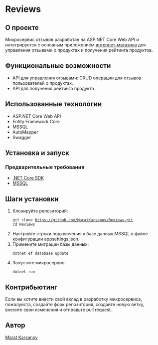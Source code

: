 # Reviews

## О проекте
Микросервис отзывов разработан на ASP.NET Core Web API и интегрируется с основным приложением <a href="https://github.com/MaratKarsanov/OnlineShop">интернет-магазина</a> для управления отзывами о продуктах и получения рейтинга продуктов.

## Функциональные возможности
<ul>
  <li>API для управления отзывами: CRUD операции для отзывов пользователей о продуктах.</li>
  <li>API для получения рейтинга продукта</li>
</ul>
  
## Использованные технологии
<ul>
  <li>ASP.NET Core Web API</li>
  <li>Entity Framework Core</li>
  <li>MSSQL</li>
  <li>AutoMapper</li>
  <li>Swagger</li>
</ul>

## Установка и запуск
<h3>Предварительные требования</h3>
<ul>
  <li><a href="https://dotnet.microsoft.com/ru-ru/download">.NET Core SDK</a></li>
  <li><a href="https://www.microsoft.com/en-us/sql-server/sql-server-downloads">MSSQL</a></li>
</ul>

## Шаги установки
<ol>
<li>Клонируйте репозиторий:</li>


<code>git clone https://github.com/MaratKarsanov/Reviews.git
cd Reviews</code>
  
<li>Настройте строки подключения к базе данных MSSQL в файле конфигурации appsettings.json.</li>

<li>Примените миграции базы данных:</li>

<code>dotnet ef database update</code>
<li>Запустите микросервис:</li>

<code>dotnet run</code>
</ol>

## Контрибьютинг
Если вы хотите внести свой вклад в разработку микросервиса, пожалуйста, создайте форк репозитория, создайте новую ветку, внесите свои изменения и отправьте pull request.

## Автор
<a href="https://github.com/MaratKarsanov">Marat Karsanov</a>
